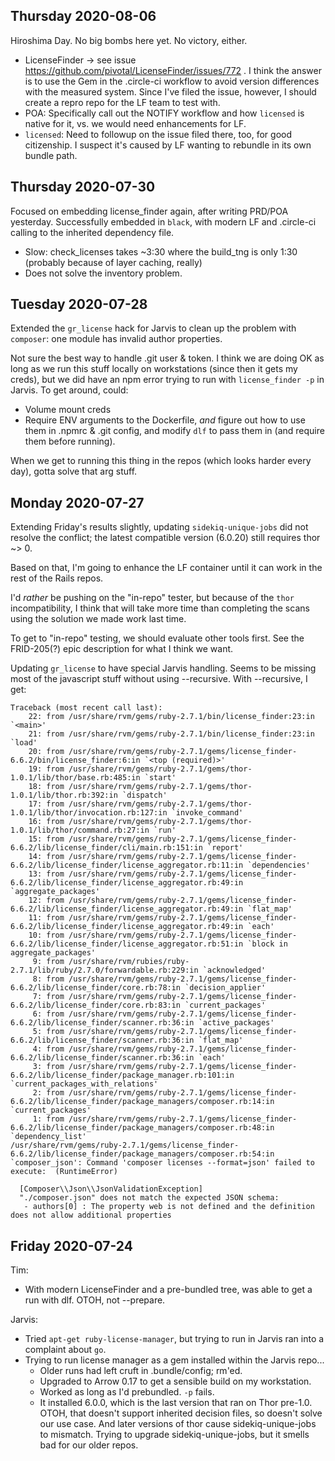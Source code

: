 ## Thursday 2020-08-06

Hiroshima Day.  No big bombs here yet. No victory, either.
* LicenseFinder -> see issue https://github.com/pivotal/LicenseFinder/issues/772 .
  I think the answer is to use the Gem in the .circle-ci workflow to avoid version
  differences with the measured system.  Since I've filed the issue, however,
  I should create a repro repo for the LF team to test with.
* POA: Specifically call out the NOTIFY workflow and how `licensed` is native
  for it, vs. we would need enhancements for LF.
* `licensed`: Need to followup on the issue filed there, too, for good
  citizenship. I suspect it's caused by LF wanting to rebundle in its own
  bundle path.

## Thursday 2020-07-30

Focused on embedding license_finder again, after writing PRD/POA yesterday.
Successfully embedded in `black`, with modern LF and .circle-ci calling to the
inherited dependency file.

* Slow: check_licenses takes ~3:30 where the build_tng is only 1:30 (probably because of layer caching, really)
* Does not solve the inventory problem.

## Tuesday  2020-07-28

Extended the `gr_license` hack for Jarvis to clean up the problem with
`composer`: one module has invalid author properties.

Not sure the best way to handle .git user & token.  I think we are
doing OK as long as we run this stuff locally on workstations (since
then it gets my creds), but we did have an npm error trying to run with
`license_finder -p` in Jarvis.  To get around, could:

* Volume mount creds
* Require ENV arguments to the Dockerfile, *and* figure out how to use
  them in .npmrc & .git config, and modify `dlf` to pass them in (and
  require them before running).

When we get to running this thing in the repos (which looks harder every
day), gotta solve that arg stuff.

## Monday 2020-07-27

Extending Friday's results slightly, updating `sidekiq-unique-jobs` did not
resolve the conflict; the latest compatible version (6.0.20) still requires
thor ~> 0.

Based on that, I'm going to enhance the LF container until
it can work in the rest of the Rails repos.

I'd *rather* be pushing on the "in-repo" tester, but because of the
`thor` incompatibility, I think that will take more time than completing
the scans using the solution we made work last time.

To get to "in-repo" testing, we should evaluate other tools first. See
the FRID-205(?) epic description for what I think we want.

Updating `gr_license` to have special Jarvis handling. Seems to be missing
most of the javascript stuff without using --recursive. With --recursive,
I get:

```
Traceback (most recent call last):
	22: from /usr/share/rvm/gems/ruby-2.7.1/bin/license_finder:23:in `<main>'
	21: from /usr/share/rvm/gems/ruby-2.7.1/bin/license_finder:23:in `load'
	20: from /usr/share/rvm/gems/ruby-2.7.1/gems/license_finder-6.6.2/bin/license_finder:6:in `<top (required)>'
	19: from /usr/share/rvm/gems/ruby-2.7.1/gems/thor-1.0.1/lib/thor/base.rb:485:in `start'
	18: from /usr/share/rvm/gems/ruby-2.7.1/gems/thor-1.0.1/lib/thor.rb:392:in `dispatch'
	17: from /usr/share/rvm/gems/ruby-2.7.1/gems/thor-1.0.1/lib/thor/invocation.rb:127:in `invoke_command'
	16: from /usr/share/rvm/gems/ruby-2.7.1/gems/thor-1.0.1/lib/thor/command.rb:27:in `run'
	15: from /usr/share/rvm/gems/ruby-2.7.1/gems/license_finder-6.6.2/lib/license_finder/cli/main.rb:151:in `report'
	14: from /usr/share/rvm/gems/ruby-2.7.1/gems/license_finder-6.6.2/lib/license_finder/license_aggregator.rb:11:in `dependencies'
	13: from /usr/share/rvm/gems/ruby-2.7.1/gems/license_finder-6.6.2/lib/license_finder/license_aggregator.rb:49:in `aggregate_packages'
	12: from /usr/share/rvm/gems/ruby-2.7.1/gems/license_finder-6.6.2/lib/license_finder/license_aggregator.rb:49:in `flat_map'
	11: from /usr/share/rvm/gems/ruby-2.7.1/gems/license_finder-6.6.2/lib/license_finder/license_aggregator.rb:49:in `each'
	10: from /usr/share/rvm/gems/ruby-2.7.1/gems/license_finder-6.6.2/lib/license_finder/license_aggregator.rb:51:in `block in aggregate_packages'
	 9: from /usr/share/rvm/rubies/ruby-2.7.1/lib/ruby/2.7.0/forwardable.rb:229:in `acknowledged'
	 8: from /usr/share/rvm/gems/ruby-2.7.1/gems/license_finder-6.6.2/lib/license_finder/core.rb:78:in `decision_applier'
	 7: from /usr/share/rvm/gems/ruby-2.7.1/gems/license_finder-6.6.2/lib/license_finder/core.rb:83:in `current_packages'
	 6: from /usr/share/rvm/gems/ruby-2.7.1/gems/license_finder-6.6.2/lib/license_finder/scanner.rb:36:in `active_packages'
	 5: from /usr/share/rvm/gems/ruby-2.7.1/gems/license_finder-6.6.2/lib/license_finder/scanner.rb:36:in `flat_map'
	 4: from /usr/share/rvm/gems/ruby-2.7.1/gems/license_finder-6.6.2/lib/license_finder/scanner.rb:36:in `each'
	 3: from /usr/share/rvm/gems/ruby-2.7.1/gems/license_finder-6.6.2/lib/license_finder/package_manager.rb:101:in `current_packages_with_relations'
	 2: from /usr/share/rvm/gems/ruby-2.7.1/gems/license_finder-6.6.2/lib/license_finder/package_managers/composer.rb:14:in `current_packages'
	 1: from /usr/share/rvm/gems/ruby-2.7.1/gems/license_finder-6.6.2/lib/license_finder/package_managers/composer.rb:48:in `dependency_list'
/usr/share/rvm/gems/ruby-2.7.1/gems/license_finder-6.6.2/lib/license_finder/package_managers/composer.rb:54:in `composer_json': Command 'composer licenses --format=json' failed to execute:  (RuntimeError)

  [Composer\\Json\\JsonValidationException]
  "./composer.json" does not match the expected JSON schema:
   - authors[0] : The property web is not defined and the definition does not allow additional properties

```

## Friday 2020-07-24

Tim:
* With modern LicenseFinder and a pre-bundled tree, was able to get  a run with dlf. OTOH, not --prepare.

Jarvis:
* Tried `apt-get ruby-license-manager`, but trying to run in Jarvis ran into a complaint about `go`.
* Trying to run license manager as a gem installed within the Jarvis repo...
  * Older runs had left cruft in .bundle/config; rm'ed.
  * Upgraded to Arrow 0.17 to get a sensible build on my workstation.
  * Worked as long as I'd prebundled.  `-p` fails.
  * It installed 6.0.0, which is the last version that ran on Thor
    pre-1.0. OTOH, that doesn't support inherited decision files, so doesn't
    solve our use case. And later versions of thor cause sidekiq-unique-jobs
    to mismatch. Trying to upgrade sidekiq-unique-jobs, but it smells bad
    for our older repos.



